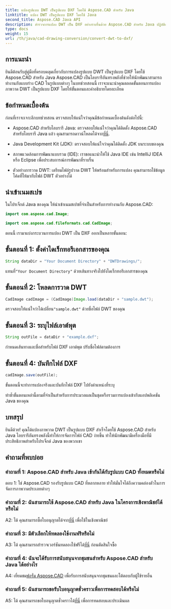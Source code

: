 ```yaml
---
title: แปลงรูปแบบ DWT เป็นรูปแบบ DXF โดยใช้ Aspose.CAD สำหรับ Java
linktitle: แปลง DWT เป็นรูปแบบ DXF โดยใช้ Java
second_title: Aspose.CAD Java API
description: สำรวจการแปลง DWT เป็น DXF อย่างราบรื่นด้วย Aspose.CAD สำหรับ Java ปฏิบัติตามคำแนะนำทีละขั้นตอนของเราเพื่อการจัดการไฟล์ CAD ที่มีประสิทธิภาพ
type: docs
weight: 15
url: /th/java/cad-drawing-conversion/convert-dwt-to-dxf/
---
```

## การแนะนำ

ยินดีต้อนรับสู่คู่มือที่ครอบคลุมเกี่ยวกับการแปลงรูปแบบ DWT เป็นรูปแบบ DXF โดยใช้ Aspose.CAD สำหรับ Java Aspose.CAD เป็นไลบรารีอันทรงพลังที่ช่วยให้นักพัฒนาสามารถทำงานกับแบบร่าง CAD ในรูปแบบต่างๆ ในบทช่วยสอนนี้ เราจะแนะนำคุณตลอดขั้นตอนการแปลงภาพวาด DWT เป็นรูปแบบ DXF โดยให้ขั้นตอนและคำอธิบายโดยละเอียด

## ข้อกำหนดเบื้องต้น

ก่อนที่เราจะเจาะลึกบทช่วยสอน ตรวจสอบให้แน่ใจว่าคุณมีข้อกำหนดเบื้องต้นดังต่อไปนี้:

-  Aspose.CAD สำหรับไลบรารี Java: ตรวจสอบให้แน่ใจว่าคุณได้ติดตั้ง Aspose.CAD สำหรับไลบรารี Java แล้ว คุณสามารถดาวน์โหลดได้จาก[ที่นี่](https://releases.aspose.com/cad/java/).

- Java Development Kit (JDK): ตรวจสอบให้แน่ใจว่าคุณได้ติดตั้ง JDK บนระบบของคุณ

- สภาพแวดล้อมการพัฒนาแบบรวม (IDE): เราขอแนะนำให้ใช้ Java IDE เช่น IntelliJ IDEA หรือ Eclipse เพื่อประสบการณ์การพัฒนาที่ราบรื่น

- ตัวอย่างการวาด DWT: เตรียมไฟล์รูปวาด DWT ให้พร้อมสำหรับการแปลง คุณสามารถใช้ข้อมูลโค้ดที่ให้มากับไฟล์ DWT ตัวอย่างได้

## นำเข้าเนมสเปซ

ในโปรเจ็กต์ Java ของคุณ ให้นำเข้าเนมสเปซที่จำเป็นสำหรับการทำงานกับ Aspose.CAD:

```java
import com.aspose.cad.Image;

import com.aspose.cad.fileformats.cad.CadImage;
```

ตอนนี้ เรามาแบ่งกระบวนการแปลง DWT เป็น DXF ออกเป็นหลายขั้นตอน:

## ขั้นตอนที่ 1: ตั้งค่าไดเร็กทอรีเอกสารของคุณ

```java
String dataDir = "Your Document Directory" + "DWTDrawings/";
```

 แทนที่`"Your Document Directory"` ด้วยเส้นทางจริงไปยังไดเร็กทอรีเอกสารของคุณ

## ขั้นตอนที่ 2: โหลดการวาด DWT

```java
CadImage cadImage = (CadImage)Image.load(dataDir + "sample.dwt");
```

 ตรวจสอบให้แน่ใจว่าได้เปลี่ยน`"sample.dwt"` ด้วยชื่อไฟล์ DWT ของคุณ

## ขั้นตอนที่ 3: ระบุไฟล์เอาต์พุต

```java
String outFile = dataDir + "example.dxf";
```

กำหนดเส้นทางและชื่อสำหรับไฟล์ DXF เอาต์พุต ปรับชื่อไฟล์ตามต้องการ

## ขั้นตอนที่ 4: บันทึกไฟล์ DXF

```java
cadImage.save(outFile);
```

ขั้นตอนนี้จะทำการแปลงจริงและบันทึกไฟล์ DXF ไปยังตำแหน่งที่ระบุ

ทำซ้ำขั้นตอนเหล่านี้ตามที่จำเป็นสำหรับการประมวลผลเป็นชุดหรือรวมการแปลงเข้ากับแอปพลิเคชัน Java ของคุณ

## บทสรุป

ยินดีด้วย! คุณได้แปลงภาพวาด DWT เป็นรูปแบบ DXF สำเร็จโดยใช้ Aspose.CAD สำหรับ Java ไลบรารีอันทรงพลังนี้ทำให้การจัดการไฟล์ CAD ง่ายขึ้น ทำให้นักพัฒนามีเครื่องมือที่มีประสิทธิภาพสำหรับโปรเจ็กต์ Java ของพวกเขา

## คำถามที่พบบ่อย

### คำถามที่ 1: Aspose.CAD สำหรับ Java เข้ากันได้กับรูปแบบ CAD ทั้งหมดหรือไม่

ตอบ 1: ใช่ Aspose.CAD รองรับรูปแบบ CAD ที่หลากหลาย ทำให้มั่นใจได้ถึงความคล่องตัวในการจัดการภาพวาดประเภทต่างๆ

### คำถามที่ 2: ฉันสามารถใช้ Aspose.CAD สำหรับ Java ในโครงการเชิงพาณิชย์ได้หรือไม่

 A2: ได้ คุณสามารถซื้อใบอนุญาตได้จาก[ที่นี่](https://purchase.aspose.com/buy) เพื่อใช้ในเชิงพาณิชย์

### คำถามที่ 3: มีตัวเลือกให้ทดลองใช้งานฟรีหรือไม่

 A3: ได้ คุณสามารถสำรวจเวอร์ชันทดลองใช้ฟรีได้[ที่นี่](https://releases.aspose.com/) ก่อนตัดสินใจซื้อ

### คำถามที่ 4: ฉันจะได้รับการสนับสนุนจากชุมชนสำหรับ Aspose.CAD สำหรับ Java ได้อย่างไร

 A4: เยี่ยมชม[ฟอรั่ม Aspose.CAD](https://forum.aspose.com/c/cad/19) เพื่อรับการสนับสนุนจากชุมชนและโต้ตอบกับผู้ใช้รายอื่น

### คำถามที่ 5: ฉันสามารถขอรับใบอนุญาตชั่วคราวเพื่อการทดสอบได้หรือไม่

 A5: ได้ คุณสามารถขอใบอนุญาตชั่วคราวได้[ที่นี่](https://purchase.aspose.com/temporary-license/) เพื่อการทดสอบและประเมินผล